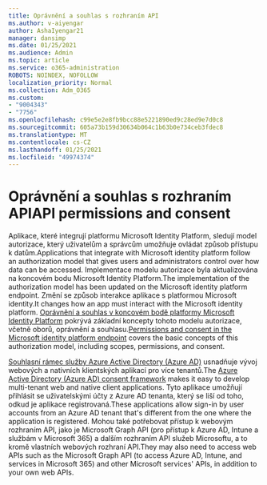 ```yaml
---
title: Oprávnění a souhlas s rozhraním API
ms.author: v-aiyengar
author: AshaIyengar21
manager: dansimp
ms.date: 01/25/2021
ms.audience: Admin
ms.topic: article
ms.service: o365-administration
ROBOTS: NOINDEX, NOFOLLOW
localization_priority: Normal
ms.collection: Adm_O365
ms.custom:
- "9004343"
- "7756"
ms.openlocfilehash: c99e5e2e8fb9bcc88e5221890ed9c28ed9e7d0c8
ms.sourcegitcommit: 605a73b159d30634b064c1b63b0e734ceb3fdec8
ms.translationtype: MT
ms.contentlocale: cs-CZ
ms.lasthandoff: 01/25/2021
ms.locfileid: "49974374"
---
```

# <a name="api-permissions-and-consent"></a><span data-ttu-id="c0b2f-102">Oprávnění a souhlas s rozhraním API</span><span class="sxs-lookup"><span data-stu-id="c0b2f-102">API permissions and consent</span></span>

<span data-ttu-id="c0b2f-103">Aplikace, které integrují platformu Microsoft Identity Platform, sledují model autorizace, který uživatelům a správcům umožňuje ovládat způsob přístupu k datům.</span><span class="sxs-lookup"><span data-stu-id="c0b2f-103">Applications that integrate with Microsoft identity platform follow an authorization model that gives users and administrators control over how data can be accessed.</span></span> <span data-ttu-id="c0b2f-104">Implementace modelu autorizace byla aktualizována na koncovém bodu Microsoft Identity Platform.</span><span class="sxs-lookup"><span data-stu-id="c0b2f-104">The implementation of the authorization model has been updated on the Microsoft identity platform endpoint.</span></span> <span data-ttu-id="c0b2f-105">Změní se způsob interakce aplikace s platformou Microsoft identity.</span><span class="sxs-lookup"><span data-stu-id="c0b2f-105">It changes how an app must interact with the Microsoft identity platform.</span></span> <span data-ttu-id="c0b2f-106">[Oprávnění a souhlas v koncovém bodě platformy Microsoft Identity Platform](https://docs.microsoft.com/azure/active-directory/develop/v2-permissions-and-consent) pokrývá základní koncepty tohoto modelu autorizace, včetně oborů, oprávnění a souhlasu.</span><span class="sxs-lookup"><span data-stu-id="c0b2f-106">[Permissions and consent in the Microsoft identity platform endpoint](https://docs.microsoft.com/azure/active-directory/develop/v2-permissions-and-consent) covers the basic concepts of this authorization model, including scopes, permissions, and consent.</span></span>

<span data-ttu-id="c0b2f-107">[Souhlasní rámec služby Azure Active Directory (Azure AD)](https://docs.microsoft.com/azure/active-directory/develop/consent-framework) usnadňuje vývoj webových a nativních klientských aplikací pro více tenantů.</span><span class="sxs-lookup"><span data-stu-id="c0b2f-107">The [Azure Active Directory (Azure AD) consent framework](https://docs.microsoft.com/azure/active-directory/develop/consent-framework) makes it easy to develop multi-tenant web and native client applications.</span></span> <span data-ttu-id="c0b2f-108">Tyto aplikace umožňují přihlásit se uživatelskými účty z Azure AD tenanta, který se liší od toho, odkud je aplikace registrovaná.</span><span class="sxs-lookup"><span data-stu-id="c0b2f-108">These applications allow sign-in by user accounts from an Azure AD tenant that's different from the one where the application is registered.</span></span> <span data-ttu-id="c0b2f-109">Mohou také potřebovat přístup k webovým rozhraním API, jako je Microsoft Graph API (pro přístup k Azure AD, Intune a službám v Microsoft 365) a dalším rozhraním API služeb Microsoftu, a to kromě vlastních webových rozhraní API.</span><span class="sxs-lookup"><span data-stu-id="c0b2f-109">They may also need to access web APIs such as the Microsoft Graph API (to access Azure AD, Intune, and services in Microsoft 365) and other Microsoft services' APIs, in addition to your own web APIs.</span></span>

